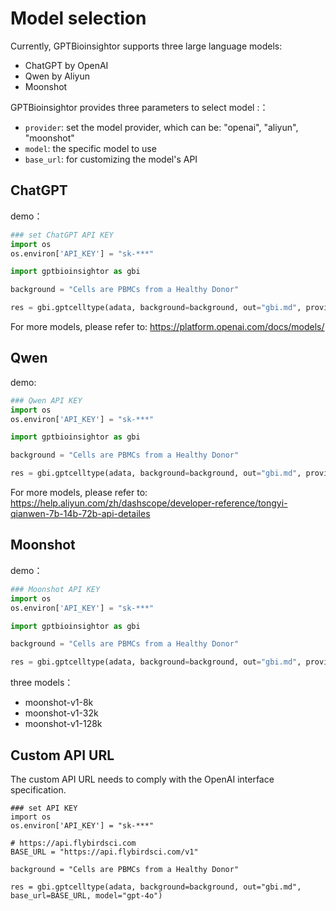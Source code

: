 # Model selection

Currently, GPTBioinsightor supports three large language models:
- ChatGPT by OpenAI
- Qwen by Aliyun
- Moonshot

GPTBioinsightor provides three parameters to select model :：
- `provider`: set the model provider, which can be: "openai", "aliyun", "moonshot"
- `model`: the specific model to use
- `base_url`: for customizing the model's API

## ChatGPT

demo：
```python
### set ChatGPT API KEY
import os
os.environ['API_KEY'] = "sk-***"

import gptbioinsightor as gbi

background = "Cells are PBMCs from a Healthy Donor" 

res = gbi.gptcelltype(adata, background=background, out="gbi.md", provider="openai", model="gpt-4o-mini")

```

For more models, please refer to: https://platform.openai.com/docs/models/


## Qwen

demo:
```python
### Qwen API KEY
import os
os.environ['API_KEY'] = "sk-***"

import gptbioinsightor as gbi

background = "Cells are PBMCs from a Healthy Donor" 

res = gbi.gptcelltype(adata, background=background, out="gbi.md", provider="aliyun", model="qwen2-72b-instruct")

```

For more models, please refer to: https://help.aliyun.com/zh/dashscope/developer-reference/tongyi-qianwen-7b-14b-72b-api-detailes


## Moonshot

demo：

```python
### Moonshot API KEY
import os
os.environ['API_KEY'] = "sk-***"

import gptbioinsightor as gbi

background = "Cells are PBMCs from a Healthy Donor" 

res = gbi.gptcelltype(adata, background=background, out="gbi.md", provider="moonshot", model="moonshot-v1-8k")

```

three models：
- moonshot-v1-8k
- moonshot-v1-32k
- moonshot-v1-128k

## Custom API URL

The custom API URL needs to comply with the OpenAI interface specification.
```
### set API KEY
import os
os.environ['API_KEY'] = "sk-***"

# https://api.flybirdsci.com
BASE_URL = "https://api.flybirdsci.com/v1"

background = "Cells are PBMCs from a Healthy Donor" 

res = gbi.gptcelltype(adata, background=background, out="gbi.md", base_url=BASE_URL, model="gpt-4o")

```
